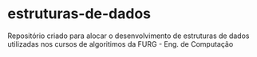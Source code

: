 # estruturas-de-dados
Repositório criado para alocar o desenvolvimento de estruturas de dados utilizadas nos cursos de algoritimos da FURG - Eng. de Computação
